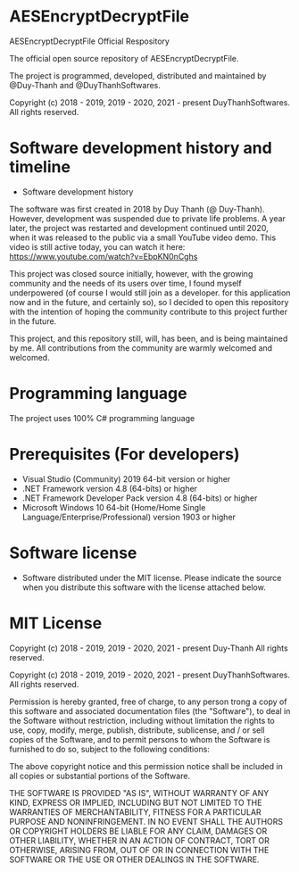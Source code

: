 # AESEncryptDecryptFile
AESEncryptDecryptFile Official Respository

The official open source repository of AESEncryptDecryptFile.

The project is programmed, developed, distributed and maintained by @Duy-Thanh and @DuyThanhSoftwares.

Copyright (c) 2018 - 2019, 2019 - 2020, 2021 - present DuyThanhSoftwares. All rights reserved.

# Software development history and timeline

- Software development history

The software was first created in 2018 by Duy Thanh (@ Duy-Thanh). However, development was suspended due to private life problems. A year later, the project was restarted and development continued until 2020, when it was released to the public via a small YouTube video demo. This video is still active today, you can watch it here:
https://www.youtube.com/watch?v=EbpKN0nCghs

This project was closed source initially, however, with the growing community and the needs of its users over time, I found myself underpowered (of course I would still join as a developer. for this application now and in the future, and certainly so), so I decided to open this repository with the intention of hoping the community contribute to this project further in the future.

This project, and this repository still, will, has been, and is being maintained by me. All contributions from the community are warmly welcomed and welcomed.

# Programming language

The project uses 100% C# programming language

# Prerequisites (For developers)
 - Visual Studio (Community) 2019 64-bit version or higher
 - .NET Framework version 4.8 (64-bíts) or higher
 - .NET Framework Developer Pack version 4.8 (64-bits) or higher
 - Microsoft Windows 10 64-bit (Home/Home Single Language/Enterprise/Professional) version 1903 or higher

# Software license
- Software distributed under the MIT license. Please indicate the source when you distribute this software with the license attached below.

# MIT License

Copyright (c) 2018 - 2019, 2019 - 2020, 2021 - present Duy-Thanh All rights reserved.

Copyright (c) 2018 - 2019, 2019 - 2020, 2021 - present DuyThanhSoftwares. All rights reserved.

Permission is hereby granted, free of charge, to any person trong a copy
of this software and associated documentation files (the "Software"), to deal
in the Software without restriction, including without limitation the rights
to use, copy, modify, merge, publish, distribute, sublicense, and / or sell
copies of the Software, and to permit persons to whom the Software is
furnished to do so, subject to the following conditions:

The above copyright notice and this permission notice shall be included in all
copies or substantial portions of the Software.

THE SOFTWARE IS PROVIDED "AS IS", WITHOUT WARRANTY OF ANY KIND, EXPRESS OR
IMPLIED, INCLUDING BUT NOT LIMITED TO THE WARRANTIES OF MERCHANTABILITY,
FITNESS FOR A PARTICULAR PURPOSE AND NONINFRINGEMENT. IN NO EVENT SHALL THE
AUTHORS OR COPYRIGHT HOLDERS BE LIABLE FOR ANY CLAIM, DAMAGES OR OTHER
LIABILITY, WHETHER IN AN ACTION OF CONTRACT, TORT OR OTHERWISE, ARISING FROM,
OUT OF OR IN CONNECTION WITH THE SOFTWARE OR THE USE OR OTHER DEALINGS IN THE
SOFTWARE.
